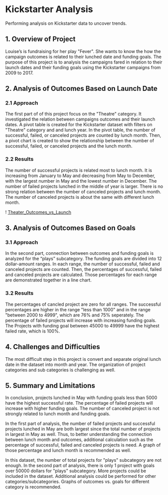 # Kickstarter Analysis
Performing analysis on Kickstarter data to uncover trends.

## 1. Overview of Project

Louise’s is fundraising for her play "Fever". She wants to know the how the campaign outcomes is related to their lunched date and funding goals. The purpose of this project is to analysis the campaigns fared in relation to their launch dates and their funding goals using the Kickstarter campaigns from 2009 to 2017.


## 2. Analysis of Outcomes Based on Launch Date

  ### 2.1 Approach

The first part of of this project focus on the "Theatre" category. It investigated the relation between campaigns outcomes and their launch dates. A pivot table is created for the Kickstarter dataset with filters on "Theatre" category and and lunch year. In the pivot table, the number of successful, failed, or canceled projects are counted by lunch month. Then, a pivot chart is created to show the relationship between the number of successful, failed, or canceled projects and the lunch month. 


  ### 2.2 Results

The number of successful projects is related most to lunch month. It is increasing from January to May and decreasing from May to December, with the largest number in May and the lowest number in December. The number of failed projects lunched in the middle of year is larger. There is no strong relation between the number of canceled projects and lunch month. The number of canceled projects is about the same with different lunch month.

! [Theater_Outcomes_vs_Launch]([Resources/Theater_Outcomes_vs_Launch.png](https://github.com/Veronica1269/Kickstarter_Analysis/blob/a307297b5c654e8b012462872f7d8ef83e708485/Resources/Theater_Outcomes_vs_Launch.png))

## 3. Analysis of Outcomes Based on Goals

  ### 3.1 Approach

In the second part, connection between outcomes and funding goals is analyzed for the “plays” subcategory. The funding goals are divided into 12 dollar-amount ranges. In each range, the number of successful, failed and canceled projects are counted. Then, the percentages of successful, failed and canceled projects are calculated. Those percentages for each range are demonstrated together in a line chart.


  ### 3.2 Results

The percentages of cancled project are zero for all ranges. The successful percentages are higher in the range "less than 1000" and in the range "between 2000 to 4999", which are 76% and 75% seperately. The percentage of failed projects will increase with increasing funding goals. The Projects with funding goal between 45000 to 49999 have the highest failed rate, which is 100%.  


## 4. Challenges and Difficulties

The most difficult step in this project is convert and separate original lunch date in the dataset into month and year. The organization of project categories and sub categories is challenging as well.


## 5. Summary and Limitations

In conclusion, projects lunched in May with funding goals less than 5000 have the highest successful rate. The percentage of failed projects will increase with higher funding goals. The number of canceled project is not strongly related to lunch month and funding goals. 

In the first part of analysis, the number of failed projects and successful projects lunched in May are both largest since the total number of projects in largest in May as well. Thus, to better understanding the connection between lunch month and outcomes, additional calculation such as the percentage of successful, failed and canceled projects is need. A graph of those percentage and lunch month is recommended as well.

In this dataset, the number of total projects for "plays" subcategory are not enough. In the second part of analysis, there is only 1 project with goals over 50000 dollars for "plays" subcategory. More projects could be included in the dataset. Additional analysis could be performed for other categories/subcategories. Graphs of outcomes vs. goals for different category is recommended.
